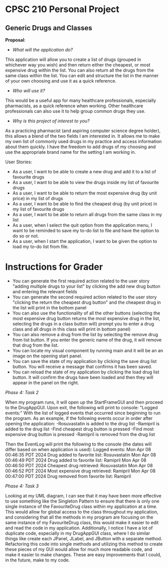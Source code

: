 # CPSC 210 Personal Project

## Generic Drugs and Classes

**Proposal**:
- *What will the application do?*

This application will allow you to create a list of drugs (grouped in whichever way you wish)
and then return either the cheapest, or most expensive drug within the list. You can also return
all the drugs from the same class within the list. You can edit and structure the list in the manner of
your own choosing and use it as a quick reference.

- *Who will use it?*

This would be a useful app for many healthcare professionals,
especially pharmacists, as a quick reference when working. Other healthcare professionals can also
use it to help group common drugs they use.

- *Why is this project of interest to you?*
 
As a practicing pharmacist (and aspiring computer science
degree holder), this allows a blend of the two fields I am
interested in. It allows me to make my own list of commonly used
drugs in my practice and access information about them quickly. I have the freedom to add
drugs of my choosing and use the appropriate brand name for the setting I am working in.

User Stories:

- As a user, I want to be able to create a new drug and add it to a list of favourite drugs
- As a user, I want to be able to view the drugs inside my list of favourite drugs
- As a user, I want to be able to return the most expensive drug (by unit price) in my list of drugs
- As a user, I want to be able to find the cheapest drug (by unit price) in my list of favourite drugs
- As a user, I want to be able to return all drugs from the same class in my list
- As a user, when I select the quit option from the application menu, I want to be reminded to save my to-do list to file and have the option to do so or not.
- As a user, when I start the application, I want to be given the option to load my to-do list from file.

# Instructions for Grader

- You can generate the first required action related to the user story "adding multiple drugs to your list" by clicking the add new drug button and entering the relevant fields
- You can generate the second required action related to the user story "clicking the return the cheapest drug button" and the cheapest drug in the list will print in the bottom panel
- You can also use the functionality of all the other buttons (selecting the most expensive drug button returns the most expensive drug in the list, selecting the drugs in a class button will) prompt you to enter a drug class and all drugs in this class will print in bottom panel)
- You can also remove a drug from the list by selecting the remove drug from list button. If you enter the generic name of the drug, it will remove that drug from the list.
- You can locate my visual component by running main and it will be an an image on the opening start panel.
- You can save the state of my application by clicking the save drug list button. You will receive a message that confirms it has been saved.
- You can reload the state of my application by clicking the load drug list button. It will confirm the drugs have been loaded and then they will appear in the panel on the right.


*Phase 4: Task 2*

When my program runs, it will open up the StartFrameGUI and then proceed to the DrugAppGUI. Upon exit, the following will print to console:
"Logged events:"
With the list of logged events that occurred since beginning to run the program.
As an example, if the following events occur in order after opening the application:
-Rosuvastatin is added to the drug list
-Ramipril is added to the drug list
-Find cheapest drug button is pressed
-Find most expensive drug button is pressed
-Ramipril is removed from the drug list

Then the EventLog will print the following to the console (the dates will differ based on when application is used):
Logged events:
Mon Apr 08 00:46:35 PDT 2024
Drug added to favorite list: Rosuvastatin
Mon Apr 08 00:46:49 PDT 2024
Drug added to favorite list: Ramipril
Mon Apr 08 00:46:50 PDT 2024
Cheapest drug retrieved: Rosuvastatin
Mon Apr 08 00:46:52 PDT 2024
Most expensive drug retrieved: Ramipril
Mon Apr 08 00:47:00 PDT 2024
Drug removed from favorite list: Ramipril

*Phase 4: Task 3*

Looking at my UML diagram, I can see that it may have been more effective to use something like the Singleton Pattern to ensure that there is only one single instance of the FavouriteDrug class within my application at a time. This would allow for global access to the class throughout my application, and considering that all the methods in my program are focusing on the same instance of my FavouriteDrug class, this would make it easier to edit and read the code in my application.
Additionally, I notice I have a lot of duplicate code, especially in my DrugAppGUI class, where I do similar things like create each JPanel, JLabel, and JButton with a separate method. Refactoring this code into single methods and utilizing this method to create these pieces of my GUI would allow for much more readable code, and make it easier to make changes. These are easy improvements that I could, in the future, make to my code. 